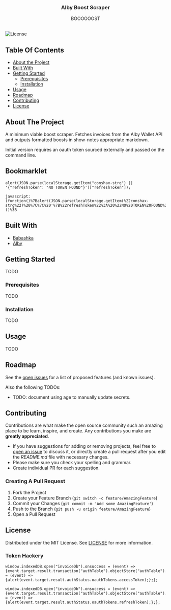 <br/>
<p align="center">
  <h3 align="center">Alby Boost Scraper</h3>

  <p align="center">
    BOOOOOOST
    <br/>
    <br/>
  </p>
</p>

![License](https://img.shields.io/github/license/noblepayne/alby-boost-scraper) 

## Table Of Contents

* [About the Project](#about-the-project)
* [Built With](#built-with)
* [Getting Started](#getting-started)
  * [Prerequisites](#prerequisites)
  * [Installation](#installation)
* [Usage](#usage)
* [Roadmap](#roadmap)
* [Contributing](#contributing)
* [License](#license)

## About The Project

A minimum viable boost scraper. Fetches invoices from the Alby Wallet API and outputs formatted boosts in show-notes appropriate markdown. 

Initial version requires an oauth token sourced externally and passed on the command line. 

## Bookmarklet
```
alert(JSON.parse(localStorage.getItem("conshax-strg") || '{"refreshToken": "NO TOKEN FOUND"}')["refreshToken"]);
```

```
javascript:(function()%7Balert(JSON.parse(localStorage.getItem(%22conshax-strg%22)%20%7C%7C%20'%7B%22refreshToken%22%3A%20%22NO%20TOKEN%20FOUND%22%7D')%5B%22refreshToken%22%5D)%3B%7D)()%3B
```

## Built With

* [Babashka](https://babashka.org)
* [Alby](https://getalby.com)

## Getting Started

TODO

### Prerequisites

TODO

### Installation

TODO

## Usage

TODO

## Roadmap

See the [open issues](https://github.com/noblepayne/alby-boost-scraper/issues) for a list of proposed features (and known issues).

Also the following TODOs:
- TODO: document using age to manually update secrets.

## Contributing

Contributions are what make the open source community such an amazing place to be learn, inspire, and create. Any contributions you make are **greatly appreciated**.
* If you have suggestions for adding or removing projects, feel free to [open an issue](https://github.com/noblepayne/alby-boost-scraper/issues/new) to discuss it, or directly create a pull request after you edit the *README.md* file with necessary changes.
* Please make sure you check your spelling and grammar.
* Create individual PR for each suggestion.

### Creating A Pull Request

1. Fork the Project
2. Create your Feature Branch (`git switch -c feature/AmazingFeature`)
3. Commit your Changes (`git commit -m 'Add some AmazingFeature'`)
4. Push to the Branch (`git push -u origin feature/AmazingFeature`)
5. Open a Pull Request

## License

Distributed under the MIT License. See [LICENSE](https://github.com/noblepayne/alby-boost-scraper/blob/main/LICENSE.md) for more information.




### Token Hackery
```
window.indexedDB.open("invoiceDb").onsuccess = (event) => {event.target.result.transaction("authTable").objectStore("authTable").get(1).onsuccess = (event) => {alert(event.target.result.authStatus.oauthTokens.accessToken);};};

window.indexedDB.open("invoiceDb").onsuccess = (event) => {event.target.result.transaction("authTable").objectStore("authTable").get(1).onsuccess = (event) => {alert(event.target.result.authStatus.oauthTokens.refreshToken);};};
```
